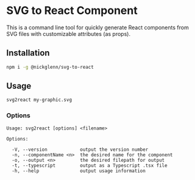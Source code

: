# SVG to React Component

This is a command line tool for quickly generate React components from SVG files with customizable attributes (as props).

## Installation

```bash
npm i -g @nickglenn/svg-to-react
```

## Usage

```bash
svg2react my-graphic.svg
```

### Options

```
Usage: svg2react [options] <filename>

Options:

  -V, --version            output the version number
  -n, --componentName <n>  the desired name for the component
  -o, --output <n>         the desired filepath for output
  -t, --typescript         output as a Typescript .tsx file
  -h, --help               output usage information
```
